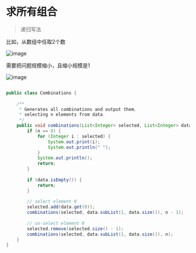 # 求所有组合

> 递归写法

比如，从数组中任取2个数

![image](https://leofaye-ghb.obs.cn-east-3.myhuaweicloud.com/note/algorithm/combinations_1.png)

需要把问题规模缩小，且缩小规模是1  

![image](https://leofaye-ghb.obs.cn-east-3.myhuaweicloud.com/note/algorithm/combinations_2.png)

```java

public class Combinations {
    
    /**
     * Generates all combinations and output them,
     * selecting n elements from data.
     */
    public void combinations(List<Integer> selected, List<Integer> data, int n) {
        if (n == 0) {
            for (Integer i : selected) {
                System.out.print(i);
                System.out.println(" ");
            }
            System.out.println();
            return;
        }
        
        if (data.isEmpty()) {
            return;
        }
        
        // select element 0
        selected.add(data.get(0));
        combinations(selected, data.subList(1, data.size()), n - 1);
        
        // un-select element 0
        selected.remove(selected.size() - 1);
        combinations(selected, data.subList(1, data.size()), n);
    }
}
```